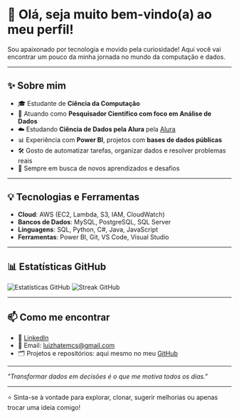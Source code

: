 # 👋 Olá, seja muito bem-vindo(a) ao meu perfil!

Sou apaixonado por tecnologia e movido pela curiosidade! Aqui você vai encontrar um pouco da minha jornada no mundo da computação e dados.

---

## ✨ Sobre mim

- 🎓 Estudante de **Ciência da Computação**
- 💼 Atuando como **Pesquisador Científico com foco em Análise de Dados**
- ☁️ Estudando **Ciência de Dados pela Alura** pela [Alura](https://cursos.alura.com.br/user/luizhatemcs)
- 📊 Experiência com **Power BI**, projetos com **bases de dados públicas**
- 🛠 Gosto de automatizar tarefas, organizar dados e resolver problemas reais
- 🚀 Sempre em busca de novos aprendizados e desafios

---

## 💡 Tecnologias e Ferramentas

- **Cloud**: AWS (EC2, Lambda, S3, IAM, CloudWatch)
- **Bancos de Dados**: MySQL, PostgreSQL, SQL Server
- **Linguagens**: SQL, Python, C#, Java, JavaScript
- **Ferramentas**: Power BI, Git, VS Code, Visual Studio

---

## 📊 Estatísticas GitHub

![Estatísticas GitHub](https://github-readme-stats.vercel.app/api?username=LuizPH0&show_icons=true&theme=default)
![Streak GitHub](https://github-readme-streak-stats.herokuapp.com/?user=LuizPH0&theme=default)

---

## 📫 Como me encontrar

- 💼 [LinkedIn](https://www.linkedin.com/in/luiz-p-hatem/)
- 📧 Email: luizhatemcs@gmail.com
- 🗂️ Projetos e repositórios: aqui mesmo no meu [GitHub](https://github.com/LuizPH0)

---

_"Transformar dados em decisões é o que me motiva todos os dias."_

---

⭐ Sinta-se à vontade para explorar, clonar, sugerir melhorias ou apenas trocar uma ideia comigo!
